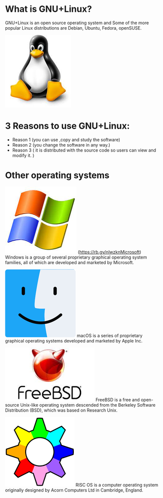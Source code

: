 

# What is GNU+Linux?
GNU+Linux is an open source operating system and Some of the more popular Linux distributions are Debian, Ubuntu, Fedora, openSUSE.

![Linux logo](../Images/linux%20logo.jpeg)


# 3 Reasons to use GNU+Linux:
* Reason 1 (you can use ,copy and study the software)
* Reason 2 (you change the software in any way.)
* Reason 3 ( it is distributed with the source code so users can view and modify it. )

# Other operating systems






![Microsoft Windows](../Images/Microsoft%20Windowslogo.jpeg) (https://rb.gy/nlwzknMicrosoft) 
Windows is a group of several proprietary graphical operating system families, all of which are developed and marketed by Microsoft. 

![macOS](../Images/macOS%20logo.png)  macOS is a series of proprietary graphical operating systems developed and marketed by Apple Inc. 

![FreeBSD](../Images/FreeBSD%20logo.jpeg) FreeBSD is a free and open-source Unix-like operating system descended from the Berkeley Software Distribution (BSD), which was based on Research Unix.

![RISC OS](../Images/RISC%20OS%20logo.png)
  RISC OS is a computer operating system originally designed by Acorn Computers Ltd in Cambridge, England. 

